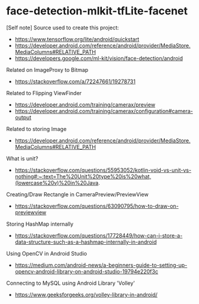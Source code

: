 # face-detection-mlkit-tfLite-facenet

[Self note] Source used to create this project:
- https://www.tensorflow.org/lite/android/quickstart
- https://developer.android.com/reference/android/provider/MediaStore.MediaColumns#RELATIVE_PATH
- https://developers.google.com/ml-kit/vision/face-detection/android

Related on ImageProxy to Bitmap
- https://stackoverflow.com/a/72247661/19278731

Related to Flipping ViewFinder
- https://developer.android.com/training/camerax/preview
- https://developer.android.com/training/camerax/configuration#camera-output

Related to storing Image
- https://developer.android.com/reference/android/provider/MediaStore.MediaColumns#RELATIVE_PATH

What is unit?
- https://stackoverflow.com/questions/55953052/kotlin-void-vs-unit-vs-nothing#:~:text=The%20Unit%20type%20is%20what,(lowercase%20v)%20in%20Java.

Creating/Draw Rectangle in CameraPreview/PreviewView
- https://stackoverflow.com/questions/63090795/how-to-draw-on-previewview

Storing HashMap internally
- https://stackoverflow.com/questions/17728449/how-can-i-store-a-data-structure-such-as-a-hashmap-internally-in-android

Using OpenCV in Android Studio
- https://medium.com/android-news/a-beginners-guide-to-setting-up-opencv-android-library-on-android-studio-19794e220f3c

Connecting to MySQL using Android Library 'Volley'
- https://www.geeksforgeeks.org/volley-library-in-android/
